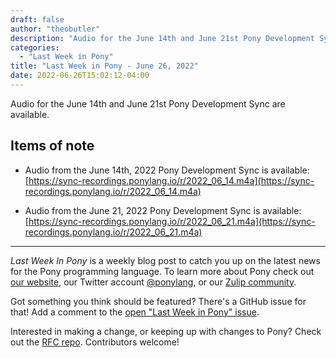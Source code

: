 ```yaml
---
draft: false
author: "theobutler"
description: "Audio for the June 14th and June 21st Pony Development Sync are available."
categories:
  - "Last Week in Pony"
title: "Last Week in Pony - June 26, 2022"
date: 2022-06-26T15:02:12-04:00
---
```


Audio for the June 14th and June 21st Pony Development Sync are available.

<!--more-->

## Items of note

- Audio from the June 14th, 2022 Pony Development Sync is available: [https://sync-recordings.ponylang.io/r/2022_06_14.m4a](https://sync-recordings.ponylang.io/r/2022_06_14.m4a)

- Audio from the June 21, 2022 Pony Development Sync is available: [https://sync-recordings.ponylang.io/r/2022_06_21.m4a](https://sync-recordings.ponylang.io/r/2022_06_21.m4a)

---

_Last Week In Pony_ is a weekly blog post to catch you up on the latest news for the Pony programming language. To learn more about Pony check out [our website](https://ponylang.io), our Twitter account [@ponylang](https://twitter.com/ponylang), or our [Zulip community](https://ponylang.zulipchat.com).

Got something you think should be featured? There's a GitHub issue for that! Add a comment to the [open "Last Week in Pony" issue](https://github.com/ponylang/ponylang.github.io/issues?q=is%3Aissue+is%3Aopen+label%3Alast-week-in-pony).

Interested in making a change, or keeping up with changes to Pony? Check out the [RFC repo](https://github.com/ponylang/rfcs). Contributors welcome!
